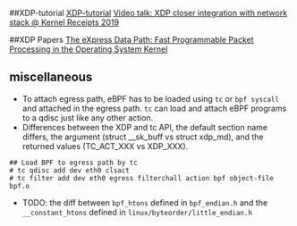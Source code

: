 ##XDP-tutorial
[XDP-tutorial](https://github.com/xdp-project/xdp-tutorial)
[Video talk: XDP closer integration with network stack @ Kernel Receipts 2019](https://www.youtube.com/watch?v=JgJQpcaaCR8)

##XDP Papers
[The eXpress Data Path: Fast Programmable Packet Processing in
the Operating System Kernel](http://borkmann.ch/paper/2018_xdp.pdf)

## miscellaneous
* To attach egress path, eBPF has to be loaded using `tc` or `bpf syscall` and attached in the egress path.
`tc` can load and attach eBPF programs to a qdisc just like any other action. 
* Differences between the XDP and tc API, the default section name differs, the argument (struct __sk_buff vs struct xdp_md), and the returned values (TC_ACT_XXX vs XDP_XXX).
```text
## Load BPF to egress path by tc
# tc qdisc add dev eth0 clsact
# tc filter add dev eth0 egress filterchall action bpf object-file bpf.o
```
* TODO: the diff between `bpf_htons` defined in `bpf_endian.h` and the `__constant_htons` defined in `linux/byteorder/little_endian.h`


